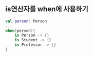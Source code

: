 ## is연산자를 when에 사용하기

```kotlin
val person: Person
...
when(person){
    is Person -> {}
    is Student -> {}
    is Professor -> {}
}
```